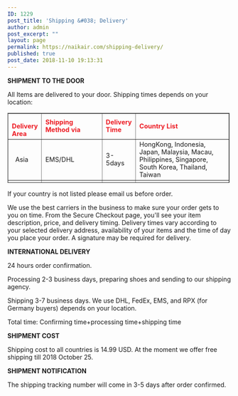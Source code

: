 ```yaml
---
ID: 1229
post_title: 'Shipping &#038; Delivery'
author: admin
post_excerpt: ""
layout: page
permalink: https://naikair.com/shipping-delivery/
published: true
post_date: 2018-11-10 19:13:31
---
```

<strong>SHIPMENT TO THE DOOR</strong>

All Items are delivered to your door. Shipping times depends on your location:
<table style="border-collapse: collapse; width: 99.2824%; height: 157px;" border="1">
<tbody>
<tr style="height: 21px;">
<td style="width: 14.8962%; height: 21px;"><span style="font-size: 90%; color: #ed1c24;"><strong>  Delivery Area</strong></span></td>
<td style="width: 18.5592%; height: 21px;"><span style="font-size: 90%; color: #ed1c24;"><strong>Shipping Method via</strong></span></td>
<td style="width: 13.5531%; height: 21px;"><span style="font-size: 90%; color: #ed1c24;"><strong>Delivery Time</strong></span></td>
<td style="width: 52.8693%; height: 21px;"><span style="font-size: 90%; color: #ed1c24;"><strong>Country List</strong></span></td>
</tr>
<tr style="height: 21px;">
<td style="width: 14.8962%; height: 10px;"><span style="font-size: 90%;">  Asia</span></td>
<td style="width: 18.5592%; height: 10px;"><span style="font-size: 90%;">EMS/DHL</span></td>
<td style="width: 13.5531%; height: 10px;"><span style="font-size: 90%;">3-5days</span></td>
<td style="width: 52.8693%; height: 10px;"><span style="font-size: 90%;">HongKong, Indonesia, Japan, Malaysia, Macau, Philippines, Singapore, South Korea, Thailand, Taiwan</span></td>
</tr>
<tr style="height: 21px;">
<td style="width: 14.8962%; height: 21px;"><span style="font-size: 90%;">  Other Asia</span></td>
<td style="width: 18.5592%; height: 21px;"><span style="font-size: 90%;">Aramex/DHLIndia</span></td>
<td style="width: 13.5531%; height: 21px;"><span style="font-size: 90%;">5-7 days</span></td>
<td style="width: 52.8693%; height: 21px;"><span style="font-size: 90%;">Kyrgyzstan, Oman, Yemen, Saudi Arabia, Turkmenistan, Tajikistan, United Arab, Uzbekistan</span></td>
</tr>
<tr style="height: 21px;">
<td style="width: 14.8962%; height: 21px;"><span style="font-size: 90%;">  America</span></td>
<td style="width: 18.5592%; height: 21px;"><span style="font-size: 90%;">DHL</span></td>
<td style="width: 13.5531%; height: 21px;"><span style="font-size: 90%;">5-7 days</span></td>
<td style="width: 52.8693%; height: 21px;"><span style="font-size: 90%;">US and Mexico<strong> (due to customs duty problem, we use EMS to Canada right now)</strong></span></td>
</tr>
<tr style="height: 21px;">
<td style="width: 14.8962%; height: 21px;"><span style="font-size: 90%;">  South America</span></td>
<td style="width: 18.5592%; height: 21px;"><span style="font-size: 90%;">DHL</span></td>
<td style="width: 13.5531%; height: 21px;"><span style="font-size: 90%;">7-10 days</span></td>
<td style="width: 52.8693%; height: 21px;"><span style="font-size: 90%;">Argentina, Brazil, Puerto Rico, Peru, Chile</span></td>
</tr>
<tr style="height: 21px;">
<td style="width: 14.8962%; height: 21px;"><span style="font-size: 90%;">  Main Europe</span></td>
<td style="width: 18.5592%; height: 21px;"><span style="font-size: 90%;">DHL/Fedex</span></td>
<td style="width: 13.5531%; height: 21px;"><span style="font-size: 90%;">5-7 days</span></td>
<td style="width: 52.8693%; height: 21px;"><span style="font-size: 90%;">Austria, Belgium, Czech Republic, Denmark, Germany, France, Finland, Hungary, Ireland, Italy, Netherlands, Norway, Spain, Switzerland, Sweden, Slovak, UK. <strong>(For Germany buyers, may have chances to get tax, so you can choose RPX, or you can send the tax invoice to us, we can pay half of the money to you)</strong></span></td>
</tr>
<tr style="height: 21px;">
<td style="width: 14.8962%; height: 21px;"><span style="font-size: 90%;">  Other Europe</span></td>
<td style="width: 18.5592%; height: 21px;"><span style="font-size: 90%;">EMS/DHL/Fedex</span></td>
<td style="width: 13.5531%; height: 21px;"><span style="font-size: 90%;">7-10 days</span></td>
<td style="width: 52.8693%; height: 21px;"><span style="font-size: 90%;">Romania, Russian, Ukraine, Turkey, Portugal, Estonia</span></td>
</tr>
<tr style="height: 21px;">
<td style="width: 14.8962%; height: 21px;"><span style="font-size: 90%;">  Oceania</span></td>
<td style="width: 18.5592%; height: 21px;"><span style="font-size: 90%;">EMS</span></td>
<td style="width: 13.5531%; height: 21px;"><span style="font-size: 90%;">7-10 days</span></td>
<td style="width: 52.8693%; height: 21px;"><span style="font-size: 90%;">Australia and New Zealand</span></td>
</tr>
</tbody>
</table>
<p class="p2">If your country is not listed please email us before order.</p>
<p class="p2">We use the best carriers in the business to make sure your order gets to you on time. From the Secure Checkout page, you'll see your item description, price, and delivery timing. Delivery times vary according to your selected delivery address, availability of your items and the time of day you place your order. A signature may be required for delivery.</p>
<b><strong>INTERNATIONAL DELIVERY</strong></b>

24 hours order confirmation.

Processing 2-3 business days, preparing shoes and sending to our shipping agency.

Shipping 3-7 business days. We use DHL, FedEx, EMS, and RPX (for Germany buyers) depends on your location.

Total time: Confirming time+processing time+shipping time

<b><strong>SHIPMENT COST</strong></b>

Shipping cost to all countries is 14.99 USD. At the moment we offer free shipping till 2018 October 25.

<b><strong>SHIPMENT NOTIFICATION</strong></b>

The shipping tracking number will come in 3-5 days after order confirmed.